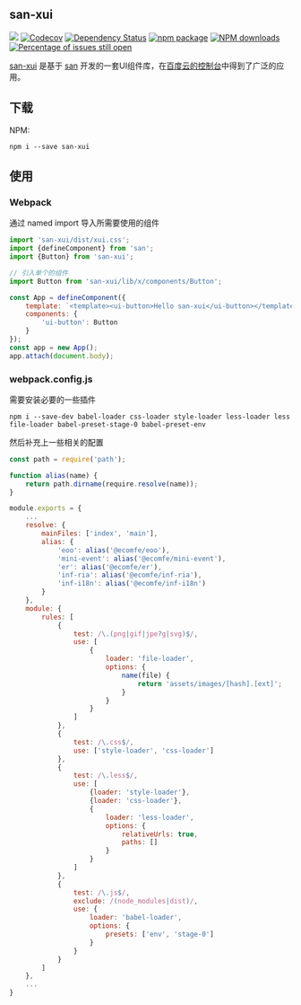 ## san-xui

[![](https://img.shields.io/travis/ecomfe/san-xui.svg?style=flat-square)](https://travis-ci.org/ecomfe/san-xui)
[![Codecov](https://img.shields.io/codecov/c/github/ecomfe/san-xui/master.svg?style=flat-square)](https://codecov.io/gh/ecomfe/san-xui/branch/master)
[![Dependency Status](https://img.shields.io/gemnasium/react-component/trigger.svg?style=flat-square)](https://gemnasium.com/ecomfe/san-xui)
[![npm package](https://img.shields.io/npm/v/san-xui.svg?style=flat-square)](https://www.npmjs.org/package/san-xui)
[![NPM downloads](http://img.shields.io/npm/dm/san-xui.svg?style=flat-square)](https://npmjs.org/package/san-xui)
[![Percentage of issues still open](http://isitmaintained.com/badge/open/ecomfe/san-xui.svg)](http://isitmaintained.com/project/ecomfe/san-xui "Percentage of issues still open")

[san-xui](http://ecomfe.github.io/san-xui/) 是基于 [san](http://ecomfe.github.io/san/) 开发的一套UI组件库，在[百度云的控制台](https://console.bce.baidu.com)中得到了广泛的应用。

## 下载

NPM:

```
npm i --save san-xui
```

## 使用

### Webpack

通过 named import 导入所需要使用的组件

```js
import 'san-xui/dist/xui.css';
import {defineComponent} from 'san';
import {Button} from 'san-xui';

// 引入单个的组件
import Button from 'san-xui/lib/x/components/Button';

const App = defineComponent({
    template: `<template><ui-button>Hello san-xui</ui-button></template>`,
    components: {
        'ui-button': Button
    }
});
const app = new App();
app.attach(document.body);
```

### webpack.config.js

需要安装必要的一些插件

```
npm i --save-dev babel-loader css-loader style-loader less-loader less file-loader babel-preset-stage-0 babel-preset-env
```

然后补充上一些相关的配置

```js
const path = require('path');

function alias(name) {
    return path.dirname(require.resolve(name));
}

module.exports = {
    ...
    resolve: {
        mainFiles: ['index', 'main'],
        alias: {
            'eoo': alias('@ecomfe/eoo'),
            'mini-event': alias('@ecomfe/mini-event'),
            'er': alias('@ecomfe/er'),
            'inf-ria': alias('@ecomfe/inf-ria'),
            'inf-i18n': alias('@ecomfe/inf-i18n')
        }
    },
    module: {
        rules: [
            {
                test: /\.(png|gif|jpe?g|svg)$/,
                use: [
                    {
                        loader: 'file-loader',
                        options: {
                            name(file) {
                                return 'assets/images/[hash].[ext]';
                            }
                        }
                    }
                ]
            },
            {
                test: /\.css$/,
                use: ['style-loader', 'css-loader']
            },
            {
                test: /\.less$/,
                use: [
                    {loader: 'style-loader'},
                    {loader: 'css-loader'},
                    {
                        loader: 'less-loader',
                        options: {
                            relativeUrls: true,
                            paths: []
                        }
                    }
                ]
            },
            {
                test: /\.js$/,
                exclude: /(node_modules|dist)/,
                use: {
                    loader: 'babel-loader',
                    options: {
                        presets: ['env', 'stage-0']
                    }
                }
            }
        ]
    },
    ...
}
```
